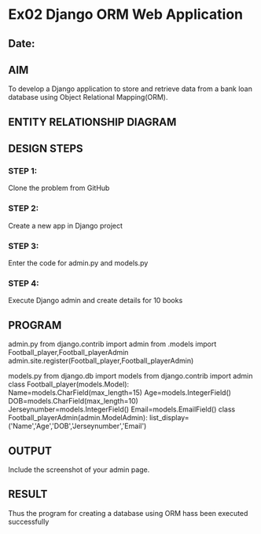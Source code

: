 # Ex02 Django ORM Web Application
## Date: 

## AIM
To develop a Django application to store and retrieve data from a bank loan database using Object Relational Mapping(ORM).

## ENTITY RELATIONSHIP DIAGRAM



## DESIGN STEPS

### STEP 1:
Clone the problem from GitHub

### STEP 2:
Create a new app in Django project

### STEP 3:
Enter the code for admin.py and models.py

### STEP 4:
Execute Django admin and create details for 10 books

## PROGRAM

admin.py
from django.contrib import admin
from .models import Football_player,Football_playerAdmin
admin.site.register(Football_player,Football_playerAdmin)

models.py
from django.db import models
from django.contrib import admin
class Football_player(models.Model):
    Name=models.CharField(max_length=15)
    Age=models.IntegerField()
    DOB=models.CharField(max_length=10)
    Jerseynumber=models.IntegerField()
    Email=models.EmailField()
class Football_playerAdmin(admin.ModelAdmin):
    list_display=('Name','Age','DOB','Jerseynumber','Email')

## OUTPUT

Include the screenshot of your admin page.


## RESULT
Thus the program for creating a database using ORM hass been executed successfully
